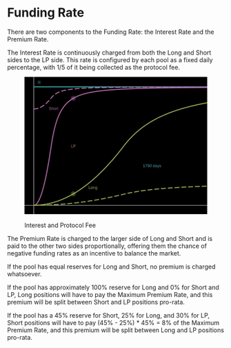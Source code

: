 # Funding Rate

There are two components to the Funding Rate: the Interest Rate and the Premium Rate.

The Interest Rate is continuously charged from both the Long and Short sides to the LP side. This rate is configured by each pool as a fixed daily percentage, with 1/5 of it being collected as the protocol fee.

<figure><img src="../.gitbook/assets/fee.gif" alt=""><figcaption><p>Interest and Protocol Fee</p></figcaption></figure>

The Premium Rate is charged to the larger side of Long and Short and is paid to the other two sides proportionally, offering them the chance of negative funding rates as an incentive to balance the market.

If the pool has equal reserves for Long and Short, no premium is charged whatsoever.

If the pool has approximately 100% reserve for Long and 0% for Short and LP, Long positions will have to pay the Maximum Premium Rate, and this premium will be split between Short and LP positions pro-rata.

If the pool has a 45% reserve for Short, 25% for Long, and 30% for LP, Short positions will have to pay (45% - 25%) \* 45% = 8% of the Maximum Premium Rate, and this premium will be split between Long and LP positions pro-rata.

